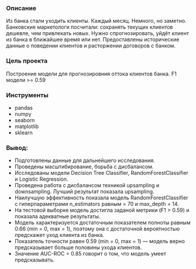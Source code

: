 ### Описание
Из банка стали уходить клиенты. Каждый месяц. Немного, но заметно. Банковские маркетологи посчитали: сохранять текущих клиентов дешевле, чем привлекать новых.
Нужно спрогнозировать, уйдёт клиент из банка в ближайшее время или нет. Предоставлены исторические данные о поведении клиентов и расторжении договоров с банком.

### Цель проекта
Построение модели для прогнозировния оттока клиентов банка. F1 модели >= 0.59

### Инструменты
* pandas
* numpy
* seaborn
* matplotlib
* sklearn

### Вывод:
* Подготовлены данные для дальнейшего исследования.
* Проведены масштибирование, борьба с дисбалансом.
* Исследованы модели Decision Tree Classifier, RandomForestClassifier и Logistic Regression.
* Проведена работа с дисбалансом техникой upsampling и downsampling. Лучший результат показала upsampling.
* Наилучшую эффективность показала модель RandomForestClassifier с гиперпараметрами n_estimators равным = 70 и max_depth = 14.
* На тестовой выборке модель достигла заданой метрики (F1 > 0.59) и показала адекватные результаты.
* Модель характеризуется достаточным показателем полноты равным 0.66 (min = 0, max = 1), поэтому она с достаточной вероятностью предскажет уход клиента из банка.
* Показатель точности равен 0.59 (min = 0, max = 1) — модель верно предсказывает больше половины ухода клиентов.
* Значение AUC-ROC = 0.85 говорит о том, что модель умеет предсказывать.
